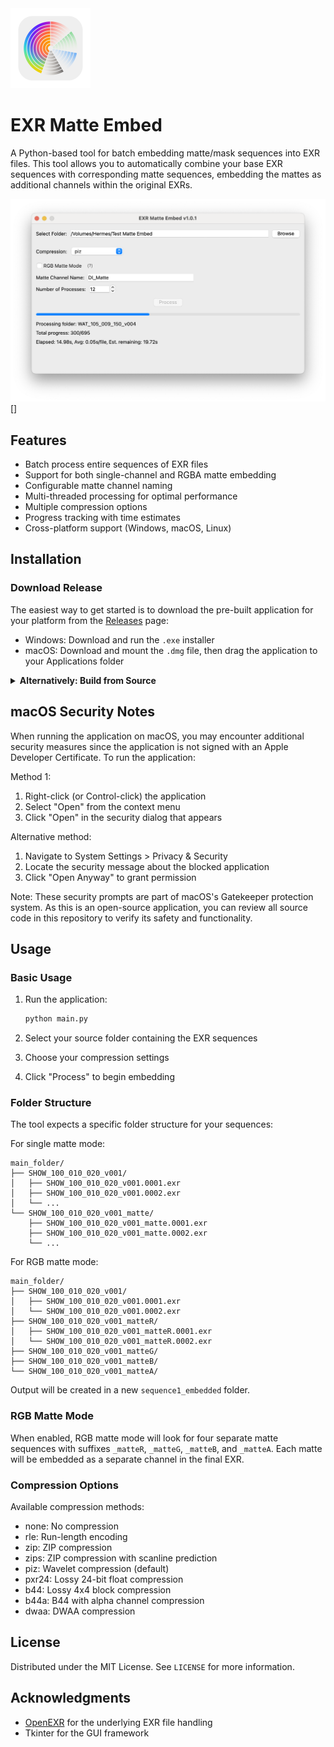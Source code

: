 <img src="images/icon.png" alt="EXR Matte Embed Logo" width="128" height="128">

# EXR Matte Embed

A Python-based tool for batch embedding matte/mask sequences into EXR files. This tool allows you to automatically combine your base EXR sequences with corresponding matte sequences, embedding the mattes as additional channels within the original EXRs.

![EXR Matte Embed Interface](images/screenshot.png)[]

## Features

- Batch process entire sequences of EXR files
- Support for both single-channel and RGBA matte embedding
- Configurable matte channel naming
- Multi-threaded processing for optimal performance
- Multiple compression options
- Progress tracking with time estimates
- Cross-platform support (Windows, macOS, Linux)

## Installation

### Download Release
The easiest way to get started is to download the pre-built application for your platform from the [Releases](https://github.com/yourusername/exr-matte-embed/releases) page:
- Windows: Download and run the `.exe` installer
- macOS: Download and mount the `.dmg` file, then drag the application to your Applications folder

<details>
<summary><b>Alternatively: Build from Source</b></summary>
If you prefer to run from source:

1. Clone the repository:
   ```bash
   git clone https://github.com/yourusername/exr-matte-embed.git
   cd exr-matte-embed
   ```

2. Create and activate a virtual environment (recommended):
   ```bash
   # Windows
   python -m venv venv
   venv\Scripts\activate

   # macOS/Linux
   python3 -m venv venv
   source venv/bin/activate
   ```

3. Install dependencies:
   ```bash
   pip install -r requirements.txt
   ```

4. Run the application:
   ```bash
   python main.py
   ```
</details>

## macOS Security Notes

When running the application on macOS, you may encounter additional security measures since the application is not signed with an Apple Developer Certificate. To run the application:

Method 1:
1. Right-click (or Control-click) the application
2. Select "Open" from the context menu
3. Click "Open" in the security dialog that appears

Alternative method:
1. Navigate to System Settings > Privacy & Security
2. Locate the security message about the blocked application
3. Click "Open Anyway" to grant permission

Note: These security prompts are part of macOS's Gatekeeper protection system. As this is an open-source application, you can review all source code in this repository to verify its safety and functionality.

## Usage

### Basic Usage

1. Run the application:
   ```bash
   python main.py
   ```

2. Select your source folder containing the EXR sequences
3. Choose your compression settings
4. Click "Process" to begin embedding

### Folder Structure

The tool expects a specific folder structure for your sequences:

For single matte mode:
```
main_folder/
├── SHOW_100_010_020_v001/
│   ├── SHOW_100_010_020_v001.0001.exr
│   ├── SHOW_100_010_020_v001.0002.exr
│   └── ...
└── SHOW_100_010_020_v001_matte/
    ├── SHOW_100_010_020_v001_matte.0001.exr
    ├── SHOW_100_010_020_v001_matte.0002.exr
    └── ...
```

For RGB matte mode:
```
main_folder/
├── SHOW_100_010_020_v001/
│   ├── SHOW_100_010_020_v001.0001.exr
│   └── SHOW_100_010_020_v001.0002.exr
├── SHOW_100_010_020_v001_matteR/
│   ├── SHOW_100_010_020_v001_matteR.0001.exr
│   └── SHOW_100_010_020_v001_matteR.0002.exr
├── SHOW_100_010_020_v001_matteG/
├── SHOW_100_010_020_v001_matteB/
└── SHOW_100_010_020_v001_matteA/
```

Output will be created in a new `sequence1_embedded` folder.

### RGB Matte Mode

When enabled, RGB matte mode will look for four separate matte sequences with suffixes `_matteR`, `_matteG`, `_matteB`, and `_matteA`. Each matte will be embedded as a separate channel in the final EXR.

### Compression Options

Available compression methods:
- none: No compression
- rle: Run-length encoding
- zip: ZIP compression
- zips: ZIP compression with scanline prediction
- piz: Wavelet compression (default)
- pxr24: Lossy 24-bit float compression
- b44: Lossy 4x4 block compression
- b44a: B44 with alpha channel compression
- dwaa: DWAA compression

## License

Distributed under the MIT License. See `LICENSE` for more information.

## Acknowledgments

- [OpenEXR](https://github.com/AcademySoftwareFoundation/openexr) for the underlying EXR file handling
- Tkinter for the GUI framework